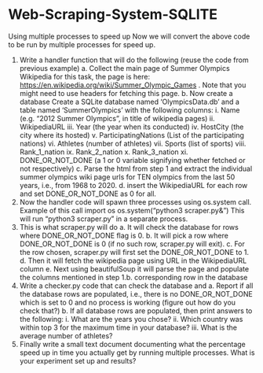 # Web-Scraping-System-SQLITE
Using multiple processes to speed up
Now we will convert the above code to be run by multiple processes for speed up.
1. Write a handler function that will do the following (reuse the code from previous example)
a. Collect the main page of Summer Olympics Wikipedia for this task, the page is here:
https://en.wikipedia.org/wiki/Summer_Olympic_Games . Note that you might need
to use headers for fetching this page.
b. Now create a database Create a SQLite database named ‘OlympicsData.db’ and a
table named ‘SummerOlympics’ with the following columns:
i. Name (e.g. “2012 Summer Olympics”, in title of wikipedia pages)
ii. WikipediaURL
iii. Year (the year when its conducted)
iv. HostCity (the city where its hosted)
v. ParticipatingNations (List of the participating nations)
vi. Athletes (number of athletes)
vii. Sports (list of sports)
viii. Rank_1_nation
ix. Rank_2_nation
x. Rank_3_nation
xi. DONE_OR_NOT_DONE (a 1 or 0 variable signifying whether fetched or not
respectively)
c. Parse the html from step 1 and extract the individual summer olympics wiki page
urls for TEN olympics from the last 50 years, i.e., from 1968 to 2020.
d. insert the WikipediaURL for each row and set DONE_OR_NOT_DONE as 0 for all.
2. Now the handler code will spawn three processes using os.system call. Example of this call
import os
os.system(“python3 scraper.py&”)
This will run “python3 scraper.py” in a separate process.
3. This is what scraper.py will do
a. It will check the database for rows where DONE_OR_NOT_DONE flag is 0.
b. It will pick a row where DONE_OR_NOT_DONE is 0 (if no such row, scraper.py will
exit).
c. For the row chosen, scraper.py will first set the DONE_OR_NOT_DONE to 1.
d. Then it will fetch the wikipedia page using URL in the WikipediaURL column
e. Next using beautifulSoup it will parse the page and populate the columns mentioned
in step 1.b. corresponding row in the database
4. Write a checker.py code that can check the database and
a. Report if all the database rows are populated, i.e., there is no DONE_OR_NOT_DONE
which is set to 0 and no process is working (figure out how do you check that?)
b. If all database rows are populated, then print answers to the following:
i. What are the years you chose?
ii. Which country was within top 3 for the maximum time in your database?
iii. What is the average number of athletes?
5. Finally write a small text document documenting what the percentage speed up in time you
actually get by running multiple processes. What is your experiment set up and results?
